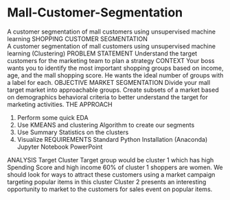 # Mall-Customer-Segmentation
A customer segmentation of mall customers using unsupervised machine learning 
SHOPPING CUSTOMER SEGMENTATION<br>
A customer segmentation of mall customers using unsupervised machine learning (Clustering)
PROBLEM STATEMENT
Understand the target customers for the marketing team to plan a strategy
CONTEXT
Your boss wants you to identify the most important shopping groups based on income, age, and the mall shopping score.
He wants the ideal number of groups with a label for each.
OBJECTIVE MARKET SEGMENTATION
Divide your mall target market into approachable groups. Create subsets of a market based on demographics behavioral criteria to better understand the target for marketing activities.
THE APPROACH
1.	Perform some quick EDA
2.	Use KMEANS and clustering Algorithm to create our segments
3.	Use Summary Statistics on the clusters
4.	Visualize
REQUIREMENTS
Standard Python Installation (Anaconda)
Jupyter Notebook
PowerPoint

ANALYSIS
Target Cluster
Target group would be cluster 1 which has high Spending Score and high income
60% of cluster 1 shoppers are women. We should look for ways to attract these customers using a market campaign targeting popular items in this cluster
Cluster 2 presents an interesting opportunity to market to the customers for sales event on popular items.



